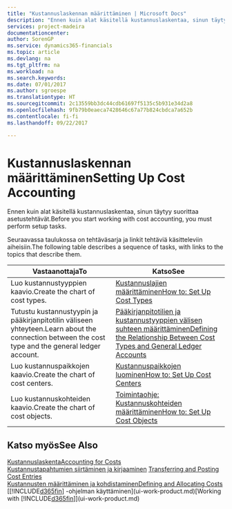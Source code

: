 ```yaml
---
title: "Kustannuslaskennan määrittäminen | Microsoft Docs"
description: "Ennen kuin alat käsitellä kustannuslaskentaa, sinun täytyy suorittaa asetustehtävät."
services: project-madeira
documentationcenter: 
author: SorenGP
ms.service: dynamics365-financials
ms.topic: article
ms.devlang: na
ms.tgt_pltfrm: na
ms.workload: na
ms.search.keywords: 
ms.date: 07/01/2017
ms.author: sgroespe
ms.translationtype: HT
ms.sourcegitcommit: 2c13559bb3dc44cdb61697f5135c5b931e34d2a8
ms.openlocfilehash: 9fb79b0eaeca7428646c67a77b824cbdca7a652b
ms.contentlocale: fi-fi
ms.lasthandoff: 09/22/2017

---
```

# <a name="setting-up-cost-accounting"></a><span data-ttu-id="2f06d-103">Kustannuslaskennan määrittäminen</span><span class="sxs-lookup"><span data-stu-id="2f06d-103">Setting Up Cost Accounting</span></span>
<span data-ttu-id="2f06d-104">Ennen kuin alat käsitellä kustannuslaskentaa, sinun täytyy suorittaa asetustehtävät.</span><span class="sxs-lookup"><span data-stu-id="2f06d-104">Before you start working with cost accounting, you must perform setup tasks.</span></span>  

 <span data-ttu-id="2f06d-105">Seuraavassa taulukossa on tehtäväsarja ja linkit tehtäviä käsitteleviin aiheisiin.</span><span class="sxs-lookup"><span data-stu-id="2f06d-105">The following table describes a sequence of tasks, with links to the topics that describe them.</span></span>

|<span data-ttu-id="2f06d-106">Vastaanottaja</span><span class="sxs-lookup"><span data-stu-id="2f06d-106">To</span></span>|<span data-ttu-id="2f06d-107">Katso</span><span class="sxs-lookup"><span data-stu-id="2f06d-107">See</span></span>|  
|--------|---------|  
|<span data-ttu-id="2f06d-108">Luo kustannustyyppien kaavio.</span><span class="sxs-lookup"><span data-stu-id="2f06d-108">Create the chart of cost types.</span></span>|[<span data-ttu-id="2f06d-109">Kustannuslajien määrittäminen</span><span class="sxs-lookup"><span data-stu-id="2f06d-109">How to: Set Up Cost Types</span></span>](finance-how-to-set-up-cost-types.md)|  
|<span data-ttu-id="2f06d-110">Tutustu kustannustyypin ja pääkirjanpitotilin väliseen yhteyteen.</span><span class="sxs-lookup"><span data-stu-id="2f06d-110">Learn about the connection between the cost type and the general ledger account.</span></span>|[<span data-ttu-id="2f06d-111">Pääkirjanpitotilien ja kustannustyyppien välisen suhteen määrittäminen</span><span class="sxs-lookup"><span data-stu-id="2f06d-111">Defining the Relationship Between Cost Types and General Ledger Accounts</span></span>](finance-defining-the-relationship-between-cost-types-and-general-ledger-accounts.md)|  
|<span data-ttu-id="2f06d-112">Luo kustannuspaikkojen kaavio.</span><span class="sxs-lookup"><span data-stu-id="2f06d-112">Create the chart of cost centers.</span></span>|[<span data-ttu-id="2f06d-113">Kustannuspaikkojen luominen</span><span class="sxs-lookup"><span data-stu-id="2f06d-113">How to: Set Up Cost Centers</span></span>](finance-how-to-set-up-cost-centers.md)|  
|<span data-ttu-id="2f06d-114">Luo kustannuskohteiden kaavio.</span><span class="sxs-lookup"><span data-stu-id="2f06d-114">Create the chart of cost objects.</span></span>|[<span data-ttu-id="2f06d-115">Toimintaohje: Kustannuskohteiden määrittäminen</span><span class="sxs-lookup"><span data-stu-id="2f06d-115">How to: Set Up Cost Objects</span></span>](finance-how-to-set-up-cost-objects.md)|  

## <a name="see-also"></a><span data-ttu-id="2f06d-116">Katso myös</span><span class="sxs-lookup"><span data-stu-id="2f06d-116">See Also</span></span>  
[<span data-ttu-id="2f06d-117">Kustannuslaskenta</span><span class="sxs-lookup"><span data-stu-id="2f06d-117">Accounting for Costs</span></span>](finance-manage-cost-accounting.md)  
<span data-ttu-id="2f06d-118">[Kustannustapahtumien siirtäminen ja kirjaaminen](finance-transfer-and-post-cost-entries.md) </span><span class="sxs-lookup"><span data-stu-id="2f06d-118">[Transferring and Posting Cost Entries](finance-transfer-and-post-cost-entries.md) </span></span>  
[<span data-ttu-id="2f06d-119">Kustannusten määrittäminen ja kohdistaminen</span><span class="sxs-lookup"><span data-stu-id="2f06d-119">Defining and Allocating Costs</span></span>](finance-define-and-allocate-costs.md)  
<span data-ttu-id="2f06d-120">[[!INCLUDE[d365fin](includes/d365fin_md.md)] -ohjelman käyttäminen](ui-work-product.md)</span><span class="sxs-lookup"><span data-stu-id="2f06d-120">[Working with [!INCLUDE[d365fin](includes/d365fin_md.md)]](ui-work-product.md)</span></span>

